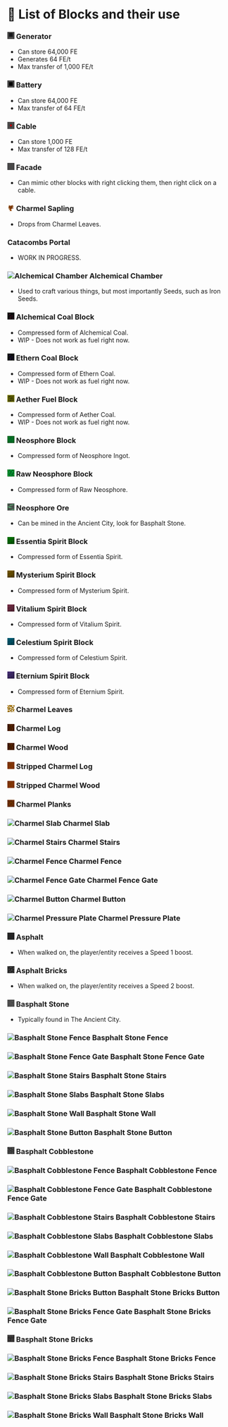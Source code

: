 # 📃 List of Blocks and their use
### ![Generator](https://raw.githubusercontent.com/CathieNova/HavenTheAlchemicalDynasty/master/wiki/Images/block/generator_block.png) Generator
- Can store 64,000 FE
- Generates 64 FE/t
- Max transfer of 1,000 FE/t
### ![Battery](https://raw.githubusercontent.com/CathieNova/HavenTheAlchemicalDynasty/master/wiki/Images/block/charger_block.png) Battery
- Can store 64,000 FE
- Max transfer of 64 FE/t
### ![Cable](https://raw.githubusercontent.com/CathieNova/HavenTheAlchemicalDynasty/master/wiki/Images/block/cable/cross.png) Cable
- Can store 1,000 FE
- Max transfer of 128 FE/t
### ![Facade](https://raw.githubusercontent.com/CathieNova/HavenTheAlchemicalDynasty/master/wiki/Images/block/cable/side.png) Facade
- Can mimic other blocks with right clicking them, then right click on a cable.
### ![Charmel Sapling](https://raw.githubusercontent.com/CathieNova/HavenTheAlchemicalDynasty/master/wiki/Images/block/charmel_sapling.png) Charmel Sapling
- Drops from Charmel Leaves.
### Catacombs Portal
- WORK IN PROGRESS.
### ![Alchemical Chamber](https://raw.githubusercontent.com/CathieNova/HavenTheAlchemicalDynasty/master/wiki/Images/block/alchemical_chamber.png) Alchemical Chamber
- Used to craft various things, but most importantly Seeds, such as Iron Seeds.
### ![Alchemical Coal Block](https://raw.githubusercontent.com/CathieNova/HavenTheAlchemicalDynasty/master/wiki/Images/block/alchemical_coal_block.png) Alchemical Coal Block
- Compressed form of Alchemical Coal.
- WIP - Does not work as fuel right now.
### ![Ethern Coal Block](https://raw.githubusercontent.com/CathieNova/HavenTheAlchemicalDynasty/master/wiki/Images/block/ethern_coal_block.png) Ethern Coal Block
- Compressed form of Ethern Coal.
- WIP - Does not work as fuel right now.
### ![Aether Fuel Block](https://raw.githubusercontent.com/CathieNova/HavenTheAlchemicalDynasty/master/wiki/Images/block/aether_fuel_block.png) Aether Fuel Block
- Compressed form of Aether Coal.
- WIP - Does not work as fuel right now.
### ![Neosphore Block](https://raw.githubusercontent.com/CathieNova/HavenTheAlchemicalDynasty/master/wiki/Images/block/neosphore_block.png) Neosphore Block
- Compressed form of Neosphore Ingot.
### ![Raw Neosphore Block](https://raw.githubusercontent.com/CathieNova/HavenTheAlchemicalDynasty/master/wiki/Images/block/raw_neosphore_block.png) Raw Neosphore Block
- Compressed form of Raw Neosphore.
### ![Neosphore Ore](https://raw.githubusercontent.com/CathieNova/HavenTheAlchemicalDynasty/master/wiki/Images/block/neosphore_ore.png) Neosphore Ore
- Can be mined in the Ancient City, look for Basphalt Stone.
### ![Essentia Spirit Block](https://raw.githubusercontent.com/CathieNova/HavenTheAlchemicalDynasty/master/wiki/Images/block/essentia_spirit_block.png) Essentia Spirit Block
- Compressed form of Essentia Spirit.
### ![Mysterium Spirit Block](https://raw.githubusercontent.com/CathieNova/HavenTheAlchemicalDynasty/master/wiki/Images/block/mysterium_spirit_block.png) Mysterium Spirit Block
- Compressed form of Mysterium Spirit.
### ![Vitalium Spirit Block](https://raw.githubusercontent.com/CathieNova/HavenTheAlchemicalDynasty/master/wiki/Images/block/vitalium_spirit_block.png) Vitalium Spirit Block
- Compressed form of Vitalium Spirit.
### ![Celestium Spirit Block](https://raw.githubusercontent.com/CathieNova/HavenTheAlchemicalDynasty/master/wiki/Images/block/celestium_spirit_block.png) Celestium Spirit Block
- Compressed form of Celestium Spirit.
### ![Eternium Spirit Block](https://raw.githubusercontent.com/CathieNova/HavenTheAlchemicalDynasty/master/wiki/Images/block/eternium_spirit_block.png) Eternium Spirit Block
- Compressed form of Eternium Spirit.
### ![Charmel Leaves](https://raw.githubusercontent.com/CathieNova/HavenTheAlchemicalDynasty/master/wiki/Images/block/charmel_leaves.png) Charmel Leaves
### ![Charmel Log](https://raw.githubusercontent.com/CathieNova/HavenTheAlchemicalDynasty/master/wiki/Images/block/charmel_log.png) Charmel Log
### ![Charmel Wood](https://raw.githubusercontent.com/CathieNova/HavenTheAlchemicalDynasty/master/wiki/Images/block/charmel_log.png) Charmel Wood
### ![Stripped Charmel Log](https://raw.githubusercontent.com/CathieNova/HavenTheAlchemicalDynasty/master/wiki/Images/block/stripped_charmel_log.png) Stripped Charmel Log
### ![Stripped Charmel Wood](https://raw.githubusercontent.com/CathieNova/HavenTheAlchemicalDynasty/master/wiki/Images/block/stripped_charmel_log.png) Stripped Charmel Wood
### ![Charmel Planks](https://raw.githubusercontent.com/CathieNova/HavenTheAlchemicalDynasty/master/wiki/Images/block/charmel_planks.png) Charmel Planks
### ![Charmel Slab](https://raw.githubusercontent.com/CathieNova/HavenTheAlchemicalDynasty/master/wiki/Images/block/charmel_slab.png) Charmel Slab
### ![Charmel Stairs](https://raw.githubusercontent.com/CathieNova/HavenTheAlchemicalDynasty/master/wiki/Images/block/charmel_stairs.png) Charmel Stairs
### ![Charmel Fence](https://raw.githubusercontent.com/CathieNova/HavenTheAlchemicalDynasty/master/wiki/Images/block/charmel_fence.png) Charmel Fence
### ![Charmel Fence Gate](https://raw.githubusercontent.com/CathieNova/HavenTheAlchemicalDynasty/master/wiki/Images/block/charmel_fence_gate.png) Charmel Fence Gate
### ![Charmel Button](https://raw.githubusercontent.com/CathieNova/HavenTheAlchemicalDynasty/master/wiki/Images/block/charmel_button.png) Charmel Button
### ![Charmel Pressure Plate](https://raw.githubusercontent.com/CathieNova/HavenTheAlchemicalDynasty/master/wiki/Images/block/charmel_pressure_plate.png) Charmel Pressure Plate
### ![Asphalt](https://raw.githubusercontent.com/CathieNova/HavenTheAlchemicalDynasty/master/wiki/Images/block/asphalt.png) Asphalt
- When walked on, the player/entity receives a Speed 1 boost.
### ![Asphalt Bricks](https://raw.githubusercontent.com/CathieNova/HavenTheAlchemicalDynasty/master/wiki/Images/block/asphalt_bricks.png) Asphalt Bricks
- When walked on, the player/entity receives a Speed 2 boost.
### ![Basphalt Stone](https://raw.githubusercontent.com/CathieNova/HavenTheAlchemicalDynasty/master/wiki/Images/block/basphalt_stone.png) Basphalt Stone
- Typically found in The Ancient City.
### ![Basphalt Stone Fence](https://raw.githubusercontent.com/CathieNova/HavenTheAlchemicalDynasty/master/wiki/Images/block/basphalt_stone_fence.png) Basphalt Stone Fence
### ![Basphalt Stone Fence Gate](https://raw.githubusercontent.com/CathieNova/HavenTheAlchemicalDynasty/master/wiki/Images/block/basphalt_stone_fence_gate.png) Basphalt Stone Fence Gate
### ![Basphalt Stone Stairs](https://raw.githubusercontent.com/CathieNova/HavenTheAlchemicalDynasty/master/wiki/Images/block/basphalt_stone_stairs.png) Basphalt Stone Stairs
### ![Basphalt Stone Slabs](https://raw.githubusercontent.com/CathieNova/HavenTheAlchemicalDynasty/master/wiki/Images/block/basphalt_stone_slabs.png) Basphalt Stone Slabs
### ![Basphalt Stone Wall](https://raw.githubusercontent.com/CathieNova/HavenTheAlchemicalDynasty/master/wiki/Images/block/basphalt_stone_wall.png) Basphalt Stone Wall
### ![Basphalt Stone Button](https://raw.githubusercontent.com/CathieNova/HavenTheAlchemicalDynasty/master/wiki/Images/block/basphalt_stone_button.png) Basphalt Stone Button
### ![Basphalt Cobblestone](https://raw.githubusercontent.com/CathieNova/HavenTheAlchemicalDynasty/master/wiki/Images/block/basphalt_cobblestone.png) Basphalt Cobblestone
### ![Basphalt Cobblestone Fence](https://raw.githubusercontent.com/CathieNova/HavenTheAlchemicalDynasty/master/wiki/Images/block/basphalt_cobblestone_fence.png) Basphalt Cobblestone Fence
### ![Basphalt Cobblestone Fence Gate](https://raw.githubusercontent.com/CathieNova/HavenTheAlchemicalDynasty/master/wiki/Images/block/basphalt_cobblestone_fence_gate.png) Basphalt Cobblestone Fence Gate
### ![Basphalt Cobblestone Stairs](https://raw.githubusercontent.com/CathieNova/HavenTheAlchemicalDynasty/master/wiki/Images/block/basphalt_cobblestone_stairs.png) Basphalt Cobblestone Stairs
### ![Basphalt Cobblestone Slabs](https://raw.githubusercontent.com/CathieNova/HavenTheAlchemicalDynasty/master/wiki/Images/block/basphalt_cobblestone_slabs.png) Basphalt Cobblestone Slabs
### ![Basphalt Cobblestone Wall](https://raw.githubusercontent.com/CathieNova/HavenTheAlchemicalDynasty/master/wiki/Images/block/basphalt_cobblestone_wall.png) Basphalt Cobblestone Wall
### ![Basphalt Cobblestone Button](https://raw.githubusercontent.com/CathieNova/HavenTheAlchemicalDynasty/master/wiki/Images/block/basphalt_cobblestone_button.png) Basphalt Cobblestone Button
### ![Basphalt Stone Bricks Button](https://raw.githubusercontent.com/CathieNova/HavenTheAlchemicalDynasty/master/wiki/Images/block/basphalt_stone_bricks_button.png) Basphalt Stone Bricks Button
### ![Basphalt Stone Bricks Fence Gate](https://raw.githubusercontent.com/CathieNova/HavenTheAlchemicalDynasty/master/wiki/Images/block/basphalt_stone_bricks_fence_gate.png) Basphalt Stone Bricks Fence Gate
### ![Basphalt Stone Bricks](https://raw.githubusercontent.com/CathieNova/HavenTheAlchemicalDynasty/master/wiki/Images/block/basphalt_stone_bricks.png) Basphalt Stone Bricks
### ![Basphalt Stone Bricks Fence](https://raw.githubusercontent.com/CathieNova/HavenTheAlchemicalDynasty/master/wiki/Images/block/basphalt_stone_bricks_fence.png) Basphalt Stone Bricks Fence
### ![Basphalt Stone Bricks Stairs](https://raw.githubusercontent.com/CathieNova/HavenTheAlchemicalDynasty/master/wiki/Images/block/basphalt_stone_bricks_stairs.png) Basphalt Stone Bricks Stairs
### ![Basphalt Stone Bricks Slabs](https://raw.githubusercontent.com/CathieNova/HavenTheAlchemicalDynasty/master/wiki/Images/block/basphalt_stone_bricks_slabs.png) Basphalt Stone Bricks Slabs
### ![Basphalt Stone Bricks Wall](https://raw.githubusercontent.com/CathieNova/HavenTheAlchemicalDynasty/master/wiki/Images/block/basphalt_stone_bricks_wall.png) Basphalt Stone Bricks Wall
